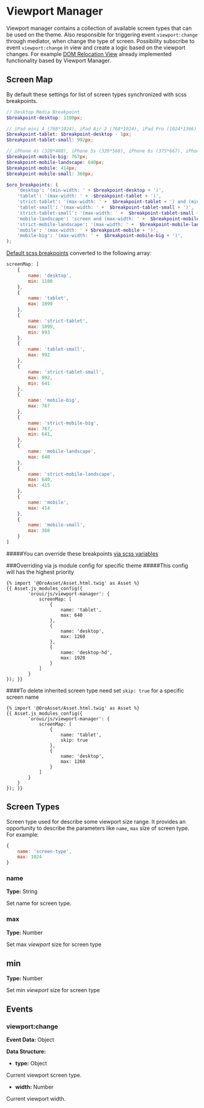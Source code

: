 # Viewport Manager

Viewport manager contains a collection of available screen types that can be used on the theme.
Also responsible for triggering event `viewport:change` through mediator, when change the type of screen.
Possibility subscribe to event `viewport:change` in view and create a logic based on the viewport changes.
For example [DOM Relocation View](../../../../../../../../../commerce/src/Oro/Bundle/FrontendBundle/Resources/doc/components/dom-relocation-view.md) already implemented functionality based by Viewport Manager.

## Screen Map
By default these settings for list of screen types synchronized with scss breakpoints.

```scss
// Desktop Media Breakpoint
$breakpoint-desktop: 1100px;

// iPad mini 4 (768*1024), iPad Air 2 (768*1024), iPad Pro (1024*1366)
$breakpoint-tablet: $breakpoint-desktop - 1px;
$breakpoint-tablet-small: 992px;

// iPhone 4s (320*480), iPhone 5s (320*568), iPhone 6s (375*667), iPhone 6s Plus (414*763)
$breakpoint-mobile-big: 767px;
$breakpoint-mobile-landscape: 640px;
$breakpoint-mobile: 414px;
$breakpoint-mobile-small: 360px;

$oro_breakpoints: (
    'desktop': '(min-width: ' + $breakpoint-desktop + ')',
    'tablet': '(max-width: ' +  $breakpoint-tablet + ')',
    'strict-tablet': '(max-width: ' +  $breakpoint-tablet + ') and (min-width: ' + ($breakpoint-tablet-small + 1) + ')',
    'tablet-small': '(max-width: ' +  $breakpoint-tablet-small + ')',
    'strict-tablet-small': '(max-width: ' +  $breakpoint-tablet-small + ') and (min-width: ' + ($breakpoint-mobile-landscape + 1) + ')',
    'mobile-landscape': 'screen and (max-width: ' +  $breakpoint-mobile-landscape + ')',
    'strict-mobile-landscape': '(max-width: ' +  $breakpoint-mobile-landscape + ') and (min-width: ' + ($breakpoint-mobile + 1) + ')',
    'mobile': '(max-width: ' + $breakpoint-mobile + ')',
    'mobile-big': '(max-width: ' +  $breakpoint-mobile-big + ')',
);

```

[Default scss breakpoints](../../../public/blank/scss/settings/partials/_breakpoints.scss) converted to the following array:
```javascript
screenMap: [
    {
        name: 'desktop',
        min: 1100
    },
    {
        name: 'tablet',
        max: 1099
    },
    {
        name: 'strict-tablet',
        max: 1099,
        min: 993
    },
    {
        name: 'tablet-small',
        max: 992
    },
    {
        name: 'strict-tablet-small', 
        max: 992,
        min: 641
    },
    {
        name: 'mobile-big', 
        max: 767
    },
    {
        name: 'strict-mobile-big', 
        max: 767,
        min: 641,
    },
    {
        name: 'mobile-landscape',
        max: 640
    },
    {
        name: 'strict-mobile-landscape',
        max: 640,
        min: 415
    },
    {
        name: 'mobile',
        max: 414
    },
    {
        name: 'mobile-small',
        max: 360
    }
]
```

#####You can override these breakpoints [via scss variables](https://github.com/oroinc/customer-portal/blob/master/src/Oro/Bundle/FrontendBundle/Resources/doc/frontendStylesCustomization.md#how-to-change-media-breakpoints)

###Overriding via js module config for specific theme
#####This config will has the highest priority

```twig
{% import '@OroAsset/Asset.html.twig' as Asset %}
{{ Asset.js_modules_config({
        'oroui/js/viewport-manager': {
            screenMap: [
                {
                    name: 'tablet',
                    max: 640
                },
                {
                    name: 'desktop',
                    max: 1260
                },
                {
                    name: 'desktop-hd',
                    max: 1920
                }
            ]
        }
}); }}

```


####To delete inherited screen type need set `skip: true` for a specific screen name
```twig
{% import '@OroAsset/Asset.html.twig' as Asset %}
{{ Asset.js_modules_config({
        'oroui/js/viewport-manager': {
            screenMap: [
                {
                    name: 'tablet',
                    skip: true
                },
                {
                    name: 'desktop',
                    max: 1260
                }
            ]
        }
    }
}); }}
```

## Screen Types
Screen type used for describe some viewport size range.
It provides an opportunity to describe the parameters like `name`, `max` size of screen type.
For example:
```javascript
{
    name: 'screen-type',
    max: 1024
}
```
### name
**Type:** String

Set name for screen type.

### max
**Type:** Number

Set max *viewport* size for screen type

## min
**Type:** Number

Set min *viewport* size for screen type

## Events

### viewport:change
**Event Data:** Object

**Data Structure:**

* **type:** Object

Current viewport screen type.

* **width:** Number

Current viewport width.
